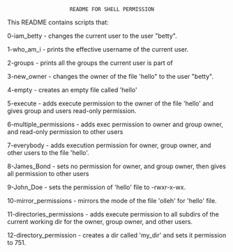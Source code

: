             			README FOR SHELL PERMISSION

This README contains scripts that:

0-iam_betty - changes the current user to the user "betty".

1-who_am_i - prints the effective username of the current user.

2-groups - prints all the groups the current user is part of

3-new_owner - changes the owner of the file 'hello" to the user "betty".

4-empty - creates an empty file called 'hello'

5-execute - adds execute permission to the owner of the file 'hello' and gives group and users read-only permission.

6-multiple_permissions - adds exec permission to owner and group owner, and read-only permission to other users

7-everybody - adds execution permission for owner, group owner, and other users to the file 'hello'.

8-James_Bond - sets no permission for owner, and group owner, then gives all permission to other users

9-John_Doe - sets the permission of 'hello' file to -rwxr-x-wx.

10-mirror_permissions - mirrors the mode of the file 'olleh' for 'hello' file.

11-directories_permissions - adds execute permission to all subdirs of the current working dir for the owner, group owner, and other users.

12-directory_permission - creates a dir called 'my_dir' and sets it permission to 751.


